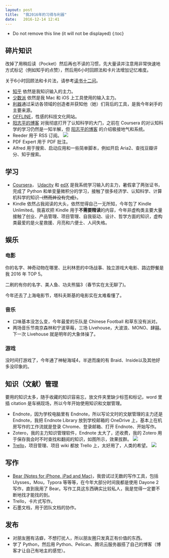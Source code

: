 ```yaml
---
layout: post
title:  "我2016年的习得与利器"
date:   2016-12-14 12:41
---
```


* Do not remove this line (it will not be displayed) 
{:toc}

## 碎片知识
改掉了用稍后读（Pocket）然后再也不读的习惯，先大量读并注意用非常快速地方式标记（例如知乎的点赞），然后用6小时回顾法和卡片法增加记忆难度。

关于6小时回顾法和卡片法，请参考[读书十二问](http://www.yangzhiping.com/psy/live002.yangtalk.html)。

* [知乎](https://www.zhihu.com/) 依然是我知识输入的主力。
* [少数派](http://sspai.com/) 依然是我 Mac 和 iOS 上工具使用的输入主力。
* [利器](http://liqi.io/)通过采访各领域的创造者并获知他（她）们背后的工具，是我今年剁手的主要来源。
* [OFFLINE](https://the-offline.com/)，性感的科技文化网站。
* [阳志平的博客](http://www.yangzhiping.com/) 对我彻底打开了认知科学的大门，之前在 Coursera 的对认知科学的学习仍然是一知半解，但 [阳志平的博客](http://www.yangzhiping.com/) 的介绍极接地气和系统。
* Reeder 用于 RSS 订阅。
![](http://ww3.sinaimg.cn/large/006y8lVagw1faq83vgtnej31hc0u00yg.jpg)
* PDF Expert 用于 PDF 批注。
* Alfred 用于搜索、启动应用和一些简单脚本，例如开启 Aria2、查找豆瓣评分、知乎搜索。

## 学习
* [Coursera](http://coursera.com/)， [Udacity](https://classroom.udacity.com/me) 和 [edX](https://courses.edx.org/dashboard) 是我系统学习输入的主力，暑假拿了两张证书，完成了 Python 和单变量微积分的学习，接触了很多经济学、认知科学、计算机科学的知识<del>（然而并没有完成）</del>。
* Kindle 依然占我阅读的大头，依然觉得自己一无所知，今年包了 Kindle Unlimited。我喜欢把 Kindle 用于**不需要精读**的内容，今年非虚构类主要大量接触了创业、产品管理、项目管理、自我驱动、设计、哲学方面的知识，虚构类最爱的是火星救援、月亮和六便士、人间失格。

## 娱乐
### 电影
你的名字、神奇动物在哪里、比利林恩的中场战事、独立游戏大电影、路边野餐是我 2016 年 TOP 5。

二刷的有你的名字、美人鱼、功夫熊猫3（春节实在太无聊了)。

今年还去了上海电影节，塔科夫斯基的电影实在太难看懂了。
### 音乐
* 口味基本没怎么变，今年最爱的乐队是 Chinese Football 和草东没有派对。
* 两场音乐节南京森林和宁波草莓，三场 Livehouse，大波浪、MONO、肆囍。下一次 Livehouse 就是明年的大象体操了。

### 游戏
没时间打游戏了，今年通了神秘海域4，半途而废的有 Braid、Inside以及其他好多没印象的。

## 知识（文献）管理
要用的知识太多，随手收藏的知识容易忘，放文件夹里缺少标签和标记，word 里插 citation 是车祸现场，所以今年开始使用知识和文献管理。

* Endnote，因为学校电脑里有 Endnote，所以写论文时的文献管理的主力还是 Endnote，我把 Endnote Library 放到学校邮箱的 OneDrive 上，基本上在机房写作的工作流就是登录 Chrome、登录邮箱、打开 Endnote、开始写作。
* Zotero，我的主力知识管理软件，Endnote 太大了，还收费，我的 Zotero 用于保存我会时不时查找和翻阅的知识，如图所示，效果拔群。
![](http://ww1.sinaimg.cn/large/006y8lVagw1faq82jb1caj31hc0u0dm3.jpg)
* [Trello](https://trello.com)，项目管理、项目 wiki 都放 Trello 上，太好用了，人类的希望。
![](http://ww4.sinaimg.cn/large/006y8lVagw1faq7eby84tj31hc0u013w.jpg)

## 写作
* [Bear (Notes for iPhone, iPad and Mac)](http://www.bear-writer.com/)，我尝试过无数的写作工具，包括 Ulysses，Mou，Typora 等等等，在今年大部分时间我都是使用 Dayone 2 写作，直到我用了 Bear。写作工具这东西确实比较私人，我是觉得一定要不断地找才能找的到。
* Trello，卡片式写作。
* 石墨文档，用于团队文档的协作。

## 发布
* 对朋友圈有洁癖，不想打扰人，所以朋友圈只发真正有价值的东西。
* 学了 Python，然后用 Python、Pelican、腾讯云服务器搭了自己的博客（博客才让自己有地主的感觉）。